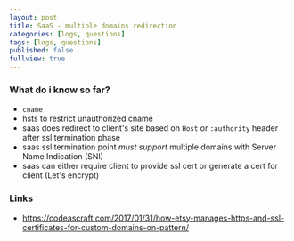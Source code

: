 ```yaml
---
layout: post
title: SaaS - multiple domains redirection
categories: [logs, questions]
tags: [logs, questions]
published: false
fullview: true
---
```



### What do i know so far?

- `cname`
- hsts to restrict unauthorized cname
- saas does redirect to client's site based on `Host` or `:authority` header after ssl termination phase
- saas ssl termination point _must support_ multiple domains with Server Name Indication (SNI)
- saas can either require client to provide ssl cert or generate a cert for client (Let's encrypt)

### Links

- https://codeascraft.com/2017/01/31/how-etsy-manages-https-and-ssl-certificates-for-custom-domains-on-pattern/